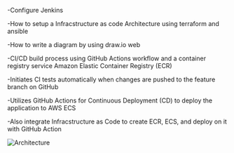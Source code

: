 -Configure Jenkins 

-How to setup a Infracstructure as code Architecture using terraform and ansible

-How to write a diagram by using draw.io web

-CI/CD build process using GitHub Actions workflow and a container registry service Amazon Elastic Container Registry (ECR)

-Initiates CI tests automatically when changes are pushed to the feature branch on GitHub

-Utilizes GitHub Actions for Continuous Deployment (CD) to deploy the application to AWS ECS

-Also integrate Infracstructure as Code to create ECR, ECS, and deploy on it with GitHub Action

![Architecture]([https://drive.google.com/file/d/1MbSx4_AXHICUeczJg2ESBq7wfvqGjG5R/view?usp=sharing](https://ibb.co/smFY2yy))

